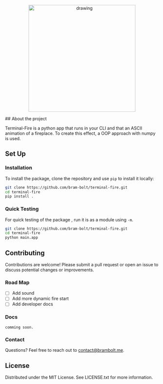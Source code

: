 


<p align = center><img src="https://i.imgur.com/MlpZHJx.pngg" alt="drawing" width="350"/></p>
## About the project

Terminal-Fire is a python app that runs in your CLI and that an ASCII animation of a fireplace. To create this effect, a OOP approach with numpy is used.

## Set Up


### Installation
To install the package, clone the repository and use  `pip`  to install it locally:

```bash
git clone https://github.com/bram-bolt/terminal-fire.git
cd terminal-fire
pip install .
```
### Quick Testing
For quick testing of the package , run it is as a module using `-m`.

```bash
git clone https://github.com/bram-bolt/terminal-fire.git
cd terminal-fire
python main.app
```

## Contributing
Contributions are welcome! Please submit a pull request or open an issue to discuss potential changes or improvements.

### Road Map
 - [ ] Add sound 
 - [ ]  Add more dynamic fire start 
 - [ ]  Add developer docs

### Docs
`comming soon.`
### Contact
Questions? Feel free to reach out to [contact@brambolt.me](mailto:contact@brambolt.me).

## License
Distributed under the MIT License. See LICENSE.txt for more information.


